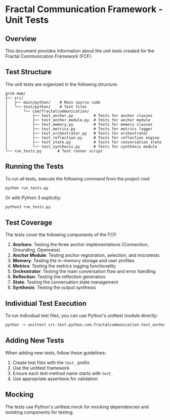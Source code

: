 # Fractal Communication Framework - Unit Tests

## Overview

This document provides information about the unit tests created for the Fractal Communication Framework (FCF).

## Test Structure

The unit tests are organized in the following structure:

```
grok-mem/
├── src/
│   ├── main/python/    # Main source code
│   └── test/python/    # Test files
│       └── com/fractalcommunication/
│           ├── test_anchor.py         # Tests for anchor classes
│           ├── test_anchor_module.py  # Tests for anchor module
│           ├── test_memory.py         # Tests for memory classes
│           ├── test_metrics.py        # Tests for metrics logger
│           ├── test_orchestrator.py   # Tests for orchestrator
│           ├── test_reflection.py     # Tests for reflection engine
│           ├── test_state.py          # Tests for conversation state
│           └── test_synthesis.py      # Tests for synthesis module
└── run_tests.py       # Test runner script
```

## Running the Tests

To run all tests, execute the following command from the project root:

```bash
python run_tests.py
```

Or with Python 3 explicitly:

```bash
python3 run_tests.py
```

## Test Coverage

The tests cover the following components of the FCF:

1. **Anchors**: Testing the three anchor implementations (Connection, Grounding, Openness)
2. **Anchor Module**: Testing anchor registration, selection, and microtests
3. **Memory**: Testing the in-memory storage and user profiles
4. **Metrics**: Testing the metrics logging functionality
5. **Orchestrator**: Testing the main conversation flow and error handling
6. **Reflection**: Testing the reflection generation
7. **State**: Testing the conversation state management
8. **Synthesis**: Testing the output synthesis

## Individual Test Execution

To run individual test files, you can use Python's unittest module directly:

```bash
python -m unittest src.test.python.com.fractalcommunication.test_anchor
```

## Adding New Tests

When adding new tests, follow these guidelines:

1. Create test files with the `test_` prefix
2. Use the unittest framework
3. Ensure each test method name starts with `test_`
4. Use appropriate assertions for validation

## Mocking

The tests use Python's unittest.mock for mocking dependencies and isolating components for testing.